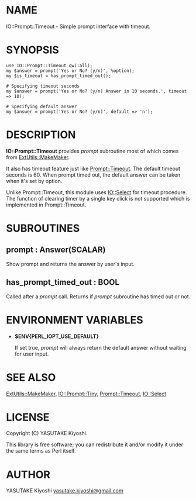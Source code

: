 # NAME

IO::Prompt::Timeout - Simple prompt interface with timeout.

# SYNOPSIS

    use IO::Prompt::Timeout qw(:all);
    my $answer = prompt('Yes or No? (y/n)', %option);
    my $is_timeout = has_prompt_timed_out();

    # Specifying timeout seconds
    my $answer = prompt('Yes or No? (y/n) Answer in 10 seconds.', timeout => 10);

    # Specifying default answer
    my $answer = prompt('Yes or No? (y/n)', default => 'n');

# DESCRIPTION

__IO::Prompt::Timeout__ provides _prompt_ subroutine most of which comes from
[ExtUtils::MakeMaker](https://metacpan.org/pod/ExtUtils::MakeMaker).

It also has timeout feature just like [Prompt::Timeout](https://metacpan.org/pod/Prompt::Timeout).
The default timeout seconds is 60. When prompt timed out, the default answer
can be taken when it's set by option.

Unlike Prompt::Timeout, this module uses [IO::Select](https://metacpan.org/pod/IO::Select) for timeout procedure.
The function of clearing timer by a single key click is not supported which is
implemented in Prompt::Timeout.

# SUBROUTINES

## prompt : Answer(SCALAR)

Show prompt and returns the answer by user's input.

## has\_prompt\_timed\_out : BOOL

Called after a _prompt_ call.
Returns if _prompt_ subroutine has timed out or not.

# ENVIRONMENT VARIABLES

- __$ENV{PERL\_IOPT\_USE\_DEFAULT}__

    If set true, _prompt_ will always return the default answer without waiting for
    user input.

# SEE ALSO

[ExtUtils::MakeMaker](https://metacpan.org/pod/ExtUtils::MakeMaker),
[IO::Prompt::Tiny](https://metacpan.org/pod/IO::Prompt::Tiny),
[Prompt::Timeout](https://metacpan.org/pod/Prompt::Timeout),
[IO::Select](https://metacpan.org/pod/IO::Select)

# LICENSE

Copyright (C) YASUTAKE Kiyoshi.

This library is free software; you can redistribute it and/or modify
it under the same terms as Perl itself.

# AUTHOR

YASUTAKE Kiyoshi <yasutake.kiyoshi@gmail.com>
